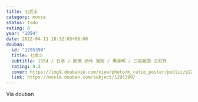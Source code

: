 ```yaml
---
title: 七武士
category: movie
status: todo
rating: 0
year: "1954"
date: 2022-04-11 18:32:03+08:00
douban:
  id: "1295399"
  title: 七武士
  subtitle: 1954 / 日本 / 剧情 动作 冒险 / 黑泽明 / 三船敏郎 志村乔
  rating: 9.3
  cover: https://img9.doubanio.com/view/photo/m_ratio_poster/public/p2215886505.jpg
  link: https://movie.douban.com/subject/1295399/
---
```


Via douban 
